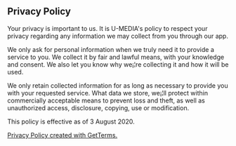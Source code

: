 <h2>Privacy Policy</h2>
<p>Your privacy is important to us. It is U-MEDIA's policy to respect your privacy regarding any information we may collect from you through our app.</p>
<p>We only ask for personal information when we truly need it to provide a service to you. We collect it by fair and lawful means, with your knowledge and consent. We also let you know why we¡¦re collecting it and how it will be used.</p>
<p>We only retain collected information for as long as necessary to provide you with your requested service. What data we store, we¡¦ll protect within commercially acceptable means to prevent loss and theft, as well as unauthorized access, disclosure, copying, use or modification.</p>
<p>This policy is effective as of 3 August 2020.</p>
<p><a href="https://getterms.io" title="Generate a free privacy policy">Privacy Policy created with GetTerms.</a></p>
